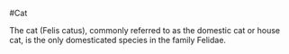 #Cat

The cat (Felis catus), commonly referred to as the domestic cat or house cat, is the only domesticated species in the family Felidae.